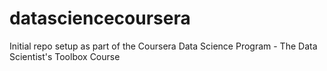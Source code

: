 datasciencecoursera
===================

Initial repo setup as part of the Coursera Data Science Program - The Data Scientist's Toolbox Course

